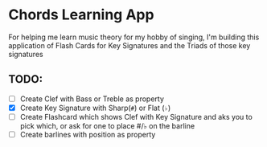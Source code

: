 # Chords Learning App

For helping me learn music theory for my hobby of singing, I'm building this application of Flash Cards for Key Signatures and the Triads of those key signatures

## TODO:

- [ ] Create Clef with Bass or Treble as property
- [x] Create Key Signature with Sharp(`#`) or Flat (`♭`)
- [ ] Create Flashcard which shows Clef with Key Signature and aks you to pick which, or ask for one to place #/♭ on the barline
- [ ] Create barlines with position as property
